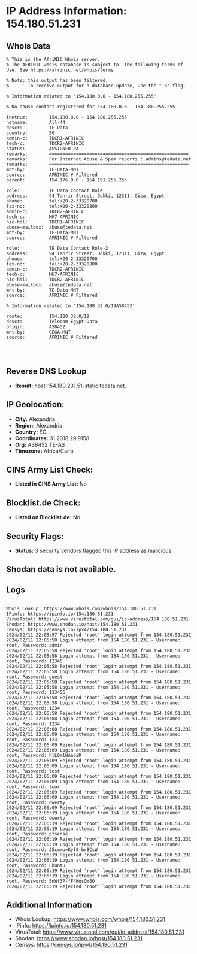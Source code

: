 # IP Address Information: 154.180.51.231

## Whois Data
```
% This is the AfriNIC Whois server.
% The AFRINIC whois database is subject to  the following terms of Use. See https://afrinic.net/whois/terms

% Note: this output has been filtered.
%       To receive output for a database update, use the "-B" flag.

% Information related to '154.180.0.0 - 154.180.255.255'

% No abuse contact registered for 154.180.0.0 - 154.180.255.255

inetnum:        154.180.0.0 - 154.180.255.255
netname:        All-44
descr:          TE Data
country:        EG
admin-c:        TDCR1-AFRINIC
tech-c:         TDCR2-AFRINIC
status:         ASSIGNED PA
remarks:        ====================================================
remarks:        For Internet Abuse & Spam reports : admins@tedata.net
remarks:        ====================================================
mnt-by:         TE-Data-MNT
source:         AFRINIC # Filtered
parent:         154.176.0.0 - 154.191.255.255

role:           TE Data Contact Role
address:        94 Tahrir Street, Dokki, 12311, Giza, Egypt
phone:          tel:+20-2-33320700
fax-no:         tel:+20-2-33320800
admin-c:        TDCR2-AFRINIC
tech-c:         MH7-AFRINIC
nic-hdl:        TDCR1-AFRINIC
abuse-mailbox:  abuse@tedata.net
mnt-by:         TE-Data-MNT
source:         AFRINIC # Filtered

role:           TE Data Contact Role-2
address:        94 Tahrir Street, Dokki, 12311, Giza, Egypt
phone:          tel:+20-2-33320700
fax-no:         tel:+20-2-33320800
admin-c:        TDCR2-AFRINIC
tech-c:         MH7-AFRINIC
nic-hdl:        TDCR2-AFRINIC
abuse-mailbox:  abuse@tedata.net
mnt-by:         TE-Data-MNT
source:         AFRINIC # Filtered

% Information related to '154.180.32.0/19AS8452'

route:          154.180.32.0/19
descr:          Telecom-Egypt-Data
origin:         AS8452
mnt-by:         GEGA-MNT
source:         AFRINIC # Filtered




```
## Reverse DNS Lookup
- **Result:** host-154.180.231.51-static.tedata.net.

## IP Geolocation:
- **City:** Alexandria
- **Region:** Alexandria
- **Country:** EG
- **Coordinates:** 31.2018,29.9158
- **Org:** AS8452 TE-AS
- **Timezone:** Africa/Cairo

## CINS Army List Check:
- **Listed in CINS Army List:** 
No

## Blocklist.de Check:
- **Listed on Blocklist.de:** 
No

## Security Flags:
- **Status:** 3 security vendors flagged this IP address as malicious

## Shodan data is not available.

## Logs
```

Whois Lookup: https://www.whois.com/whois/154.180.51.231
IPinfo: https://ipinfo.io/154.180.51.231
VirusTotal: https://www.virustotal.com/gui/ip-address/154.180.51.231
Shodan: https://www.shodan.io/host/154.180.51.231
Censys: https://censys.io/ipv4/154.180.51.231
2024/02/11 22:05:57 Rejected 'root' login attempt from 154.180.51.231
2024/02/11 22:05:58 Login attempt from 154.180.51.231 - Username: root, Password: admin
2024/02/11 22:05:58 Rejected 'root' login attempt from 154.180.51.231
2024/02/11 22:05:58 Login attempt from 154.180.51.231 - Username: root, Password: 12345
2024/02/11 22:05:58 Rejected 'root' login attempt from 154.180.51.231
2024/02/11 22:05:58 Login attempt from 154.180.51.231 - Username: root, Password: guest
2024/02/11 22:05:58 Rejected 'root' login attempt from 154.180.51.231
2024/02/11 22:05:58 Login attempt from 154.180.51.231 - Username: root, Password: 123456
2024/02/11 22:05:58 Rejected 'root' login attempt from 154.180.51.231
2024/02/11 22:05:58 Login attempt from 154.180.51.231 - Username: root, Password: 1234
2024/02/11 22:05:58 Rejected 'root' login attempt from 154.180.51.231
2024/02/11 22:06:08 Login attempt from 154.180.51.231 - Username: root, Password: 1234
2024/02/11 22:06:08 Rejected 'root' login attempt from 154.180.51.231
2024/02/11 22:06:09 Login attempt from 154.180.51.231 - Username: root, Password: 123
2024/02/11 22:06:09 Rejected 'root' login attempt from 154.180.51.231
2024/02/11 22:06:09 Login attempt from 154.180.51.231 - Username: root, Password: hlL0mlNAabiR
2024/02/11 22:06:09 Rejected 'root' login attempt from 154.180.51.231
2024/02/11 22:06:09 Login attempt from 154.180.51.231 - Username: root, Password: test
2024/02/11 22:06:09 Rejected 'root' login attempt from 154.180.51.231
2024/02/11 22:06:09 Login attempt from 154.180.51.231 - Username: root, Password: toor
2024/02/11 22:06:09 Rejected 'root' login attempt from 154.180.51.231
2024/02/11 22:06:09 Login attempt from 154.180.51.231 - Username: root, Password: qwerty
2024/02/11 22:06:09 Rejected 'root' login attempt from 154.180.51.231
2024/02/11 22:06:19 Login attempt from 154.180.51.231 - Username: root, Password: qwerty
2024/02/11 22:06:19 Rejected 'root' login attempt from 154.180.51.231
2024/02/11 22:06:19 Login attempt from 154.180.51.231 - Username: root, Password: pfsense
2024/02/11 22:06:19 Rejected 'root' login attempt from 154.180.51.231
2024/02/11 22:06:19 Login attempt from 154.180.51.231 - Username: root, Password: J5cmmu=Kyf0-br8CsW
2024/02/11 22:06:19 Rejected 'root' login attempt from 154.180.51.231
2024/02/11 22:06:19 Login attempt from 154.180.51.231 - Username: root, Password: ubuntu
2024/02/11 22:06:19 Rejected 'root' login attempt from 154.180.51.231
2024/02/11 22:06:19 Login attempt from 154.180.51.231 - Username: root, Password: 5nWt3P-fF4WosQm5O
2024/02/11 22:06:19 Rejected 'root' login attempt from 154.180.51.231

```
## Additional Information
- Whois Lookup: https://www.whois.com/whois/154.180.51.231
- IPinfo: https://ipinfo.io/154.180.51.231
- VirusTotal: https://www.virustotal.com/gui/ip-address/154.180.51.231
- Shodan: https://www.shodan.io/host/154.180.51.231
- Censys: https://censys.io/ipv4/154.180.51.231

